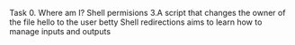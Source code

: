 Task 0. Where am I?
Shell permisions
3.A script that changes the owner of the file hello to the user betty
Shell redirections aims to learn how to manage inputs and outputs
